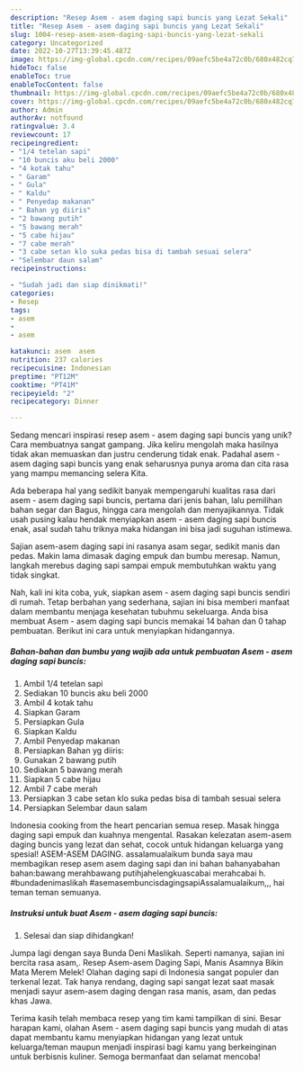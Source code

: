 ```yaml
---
description: "Resep Asem - asem daging sapi buncis yang Lezat Sekali"
title: "Resep Asem - asem daging sapi buncis yang Lezat Sekali"
slug: 1004-resep-asem-asem-daging-sapi-buncis-yang-lezat-sekali
category: Uncategorized
date: 2022-10-27T13:39:45.487Z
image: https://img-global.cpcdn.com/recipes/09aefc5be4a72c0b/680x482cq70/asem-asem-daging-sapi-buncis-foto-resep-utama.jpg
hideToc: false
enableToc: true
enableTocContent: false
thumbnail: https://img-global.cpcdn.com/recipes/09aefc5be4a72c0b/680x482cq70/asem-asem-daging-sapi-buncis-foto-resep-utama.jpg
cover: https://img-global.cpcdn.com/recipes/09aefc5be4a72c0b/680x482cq70/asem-asem-daging-sapi-buncis-foto-resep-utama.jpg
author: Admin
authorAv: notfound
ratingvalue: 3.4
reviewcount: 17
recipeingredient:
- "1/4 tetelan sapi"
- "10 buncis aku beli 2000"
- "4 kotak tahu"
- " Garam"
- " Gula"
- " Kaldu"
- " Penyedap makanan"
- " Bahan yg diiris"
- "2 bawang putih"
- "5 bawang merah"
- "5 cabe hijau"
- "7 cabe merah"
- "3 cabe setan klo suka pedas bisa di tambah sesuai selera"
- "Selembar daun salam"
recipeinstructions:

- "Sudah jadi dan siap dinikmati!"
categories:
- Resep
tags:
- asem
- 
- asem

katakunci: asem  asem 
nutrition: 237 calories
recipecuisine: Indonesian
preptime: "PT12M"
cooktime: "PT41M"
recipeyield: "2"
recipecategory: Dinner

---
```





Sedang mencari inspirasi resep asem - asem daging sapi buncis yang unik? Cara membuatnya sangat gampang. Jika keliru mengolah maka hasilnya tidak akan memuaskan dan justru cenderung tidak enak. Padahal asem - asem daging sapi buncis yang enak seharusnya punya aroma dan cita rasa yang mampu memancing selera Kita.





Ada beberapa hal yang sedikit banyak mempengaruhi kualitas rasa dari asem - asem daging sapi buncis, pertama dari jenis bahan, lalu pemilihan bahan segar dan Bagus, hingga cara mengolah dan menyajikannya. Tidak usah pusing kalau hendak menyiapkan asem - asem daging sapi buncis enak,      asal sudah tahu triknya maka hidangan ini bisa jadi suguhan istimewa.














Sajian asem-asem daging sapi ini rasanya asam segar, sedikit manis dan pedas. Makin lama dimasak daging empuk dan bumbu meresap. Namun, langkah merebus daging sapi sampai empuk membutuhkan waktu yang tidak singkat.






Nah, kali ini kita coba, yuk, siapkan asem - asem daging sapi buncis sendiri di rumah. Tetap berbahan yang sederhana, sajian ini bisa memberi manfaat dalam membantu menjaga kesehatan tubuhmu sekeluarga. Anda bisa membuat Asem - asem daging sapi buncis memakai 14 bahan dan 0 tahap pembuatan. Berikut ini cara untuk menyiapkan hidangannya.

<!--inarticleads1-->

##### Bahan-bahan dan bumbu yang wajib ada untuk pembuatan Asem - asem daging sapi buncis:

1. Ambil 1/4 tetelan sapi
1. Sediakan 10 buncis aku beli 2000
1. Ambil 4 kotak tahu
1. Siapkan  Garam
1. Persiapkan  Gula
1. Siapkan  Kaldu
1. Ambil  Penyedap makanan
1. Persiapkan  Bahan yg diiris:
1. Gunakan 2 bawang putih
1. Sediakan 5 bawang merah
1. Siapkan 5 cabe hijau
1. Ambil 7 cabe merah
1. Persiapkan 3 cabe setan klo suka pedas bisa di tambah sesuai selera
1. Persiapkan Selembar daun salam


Indonesia cooking from the heart pencarian semua resep. Masak hingga daging sapi empuk dan kuahnya mengental. Rasakan kelezatan asem-asem daging buncis yang lezat dan sehat, cocok untuk hidangan keluarga yang spesial! ASEM-ASEM DAGING. assalamualaikum bunda saya mau membagikan resep asem asem daging sapi dan ini bahan bahanyabahan bahan:bawang merahbawang putihjahelengkuascabai merahcabai h. #bundadenimaslikah #asemasembuncisdagingsapiAssalamualaikum,,, hai teman teman semuanya. 

<!--inarticleads2-->

##### Instruksi untuk buat Asem - asem daging sapi buncis:


1. Selesai dan siap dihidangkan!

Jumpa lagi dengan saya Bunda Deni Maslikah. Seperti namanya, sajian ini bercita rasa asam,. Resep Asem-asem Daging Sapi, Manis Asamnya Bikin Mata Merem Melek! Olahan daging sapi di Indonesia sangat populer dan terkenal lezat. Tak hanya rendang, daging sapi sangat lezat saat masak menjadi sayur asem-asem daging dengan rasa manis, asam, dan pedas khas Jawa. 

Terima kasih telah membaca resep yang tim kami tampilkan di sini. Besar harapan kami, olahan Asem - asem daging sapi buncis yang mudah di atas dapat membantu kamu menyiapkan hidangan yang lezat untuk keluarga/teman maupun menjadi inspirasi bagi kamu yang berkeinginan untuk berbisnis kuliner. Semoga bermanfaat dan selamat mencoba!
